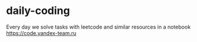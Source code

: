 # daily-coding
Every day we solve tasks with leetcode and similar resources in a notebook https://code.yandex-team.ru
